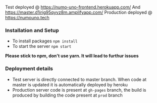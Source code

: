 Test deployed @ https://numo-uno-frontend.herokuapp.com/
And https://master.d1irig95qyvz8m.amplifyapp.com/
Production deployed @ https://numouno.tech

### Installation and Setup
- To install packages `npm install`
- To start the server `npm start`

**Please stick to npm, don't use yarn. It will lead to furthur issues**

### Deployment details
- Test server is directly connected to master branch. When code at master is updated it is automatically deployed by heroku
- Production server code is present at `gh-pages` branch, the build is produced by building the code present at `prod` branch
